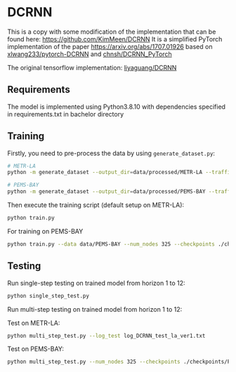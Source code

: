 # DCRNN
This is a copy with some modification of the implementation that can be found here: https://github.com/KimMeen/DCRNN
It is a simplified PyTorch implementation of the paper https://arxiv.org/abs/1707.01926 based on [xlwang233/pytorch-DCRNN](https://github.com/xlwang233/pytorch-DCRNN) and [chnsh/DCRNN_PyTorch](https://github.com/chnsh/DCRNN_PyTorch)


The original tensorflow implementation: [liyaguang/DCRNN](https://github.com/liyaguang/DCRNN)



## Requirements

The model is implemented using Python3.8.10 with dependencies specified in requirements.txt in bachelor directory

## Training

Firstly, you need to pre-process the data by using ```generate_dataset.py```:

```bash
# METR-LA
python -m generate_dataset --output_dir=data/processed/METR-LA --traffic_df_filename=data/metr-la.h5

# PEMS-BAY
python -m generate_dataset --output_dir=data/processed/PEMS-BAY --traffic_df_filename=data/pems-bay.h5
```

 Then execute the training script (default setup on METR-LA):

```bash
python train.py
```
 
 For training on PEMS-BAY 
```bash
python train.py --data data/PEMS-BAY --num_nodes 325 --checkpoints ./checkpoints/PEMS-BAY/dcrnn.pt --sensor_ids ./data/sensor_graph/graph_sensor_ids_bay.txt --sensor_distance ./data/sensor_graph/distances_bay_2017.csv --recording data/processed/PEMS-BAY
```

## Testing

Run single-step testing on trained model from horizon 1 to 12:

```bash
python single_step_test.py
```

Run multi-step testing on trained model from horizon 1 to 12:

Test on METR-LA:
```bash
python multi_step_test.py --log_test log_DCRNN_test_la_ver1.txt
```


Test on PEMS-BAY:
```bash
python multi_step_test.py --num_nodes 325 --checkpoints ./checkpoints/PEMS-BAY/dcrnn.pt --sensor_ids ./data/sensor_graph/graph_sensor_ids_bay.txt --sensor_distance ./data/sensor_graph/distances_bay_2017.csv --recording data/processed/PEMS-BAY --log_test log_DCRNN_test_bay.txt
```


